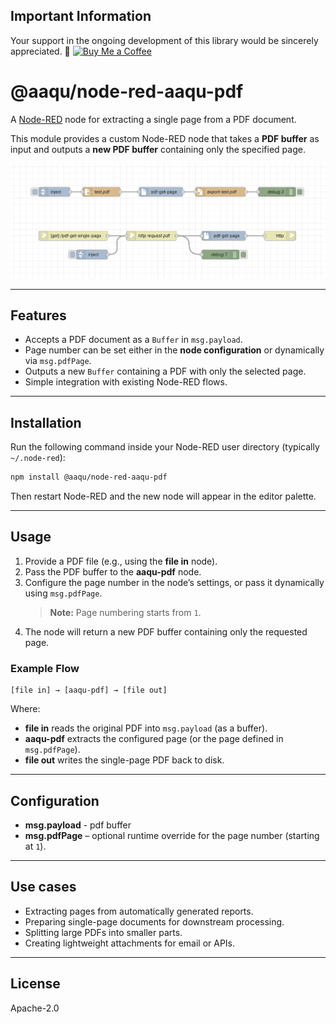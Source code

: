 ## Important Information

Your support in the ongoing development of this library would be sincerely appreciated. 🙂
[![Buy Me a Coffee](https://img.shields.io/badge/Buy%20Me%20a%20Coffee-%23FFDD00?style=for-the-badge&logo=buymeacoffee&logoColor=black)](https://buymeacoffee.com/mazuralbert)
# @aaqu/node-red-aaqu-pdf

A [Node-RED](https://nodered.org/) node for extracting a single page from a PDF document.

This module provides a custom Node-RED node that takes a **PDF buffer** as input and outputs a **new PDF buffer** containing only the specified page.

![example.png](img/example.png)

---

## Features

- Accepts a PDF document as a `Buffer` in `msg.payload`.
- Page number can be set either in the **node configuration** or dynamically via `msg.pdfPage`.
- Outputs a new `Buffer` containing a PDF with only the selected page.
- Simple integration with existing Node-RED flows.

---

## Installation

Run the following command inside your Node-RED user directory (typically `~/.node-red`):

```bash
npm install @aaqu/node-red-aaqu-pdf
```

Then restart Node-RED and the new node will appear in the editor palette.

---

## Usage

1. Provide a PDF file (e.g., using the **file in** node).
2. Pass the PDF buffer to the **aaqu-pdf** node.
3. Configure the page number in the node’s settings, or pass it dynamically using `msg.pdfPage`.
   > **Note:** Page numbering starts from `1`.
4. The node will return a new PDF buffer containing only the requested page.

### Example Flow

```text
[file in] → [aaqu-pdf] → [file out]
```

Where:
- **file in** reads the original PDF into `msg.payload` (as a buffer).
- **aaqu-pdf** extracts the configured page (or the page defined in `msg.pdfPage`).
- **file out** writes the single-page PDF back to disk.

---

## Configuration

- **msg.payload** - pdf buffer
- **msg.pdfPage** – optional runtime override for the page number (starting at `1`).

---

## Use cases

- Extracting pages from automatically generated reports.
- Preparing single-page documents for downstream processing.
- Splitting large PDFs into smaller parts.
- Creating lightweight attachments for email or APIs.

---

## License

Apache-2.0 
